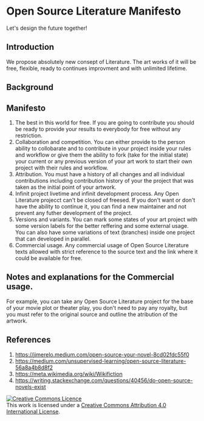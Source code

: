 # Open Source Literature Manifesto

Let's design the future together!

## Introduction

We propose absolutely new consept of Literature. The art works of it will be free, flexible, ready to continues improvment and with unlimited lifetime.

## Background

## Manifesto

1. The best in this world for free. If you are going to contribute you should be ready to provide your results to everybody for free without any restriction.
2. Collaboration and competition. You can either provide to the person ability to collobarate and to contribute in your project inside your rules and workflow or give them the ability to fork (take for the initial state) your current or any previous version of your art work to start their own project with their rules and workflow.
3. Attribution. You must have a history of all changes and all individual contributions including contribution history of your the project that was taken as the initial point of your artwork.
4. Infinit project livetime and infinit development process. Any Open Literature projecct can't be closed of freesed. If you don't want or don't have the ability to continue it, you can find a new maintainer and not prevent any futher development of the project.
5. Versions and variants. You can mark some states of your art project with some version labels for the better reffering and some external usage. You can also have some variations of text (branches) inside one project that can developed in parallel.
6. Commercial usage. Any commercial usage of Open Source Literature texts allowed with strict reference to the source text and the link where it could be available for free.    

## Notes and explanations for the Commercial usage.

For example, you can take any Open Source Literature project for the base of your movie plot or theater play, you don't need to pay any royalty, but you must refer to the original source and outline the atribution of the artwork.

## References

1. https://jjmerelo.medium.com/open-source-your-novel-8cd02fdc55f0
2. https://medium.com/unsupervised-learning/open-source-literature-56a8a4b8d8f2
3. https://meta.wikimedia.org/wiki/Wikifiction
4. https://writing.stackexchange.com/questions/40456/do-open-source-novels-exist

<a rel="license" href="http://creativecommons.org/licenses/by/4.0/"><img alt="Creative Commons Licence" style="border-width:0" src="https://i.creativecommons.org/l/by/4.0/88x31.png" /></a><br />This work is licensed under a <a rel="license" href="http://creativecommons.org/licenses/by/4.0/">Creative Commons Attribution 4.0 International License</a>.
